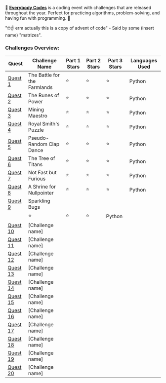 🐤 [**Everybody Codes**](https://everybody.codes/) is a coding event with challenges that are released throughout the year. Perfect for practicing algorithms, problem-solving, and having fun with programming. 🐤

"🤓☝️ erm actually this is a copy of advent of code" - Said by some (insert name) "matrizes".

### Challenges Overview:

| Quest   | Challenge Name          | Part 1 Stars | Part 2 Stars | Part 3 Stars | Languages Used        |
|-------|-------------------------|--------------|--------------|--------------|-----------------------|
| [Quest 1](https://everybody.codes/event/2024/quests/1) | The Battle for the Farmlands | ⭐️ | ⭐️ | ⭐️ | Python |
| [Quest 2](https://everybody.codes/event/2024/quests/2) | The Runes of Power   | ⭐️ | ⭐️ | ⭐️ | Python |
| [Quest 3](https://everybody.codes/event/2024/quests/3) | Mining Maestro      | ⭐️ | ⭐️ | ⭐️ | Python |
| [Quest 4](https://everybody.codes/event/2024/quests/4) | Royal Smith's Puzzle      | ⭐️ | ⭐️ | ⭐️ | Python |
| [Quest 5](https://everybody.codes/event/2024/quests/5) | Pseudo-Random Clap Dance      | ⭐️ | ⭐️ | ⭐️ | Python |
| [Quest 6](https://everybody.codes/event/2024/quests/6) | The Tree of Titans      | ⭐️ | ⭐️ | ⭐️ | Python |
| [Quest 7](https://everybody.codes/event/2024/quests/7) | Not Fast but Furious      | ⭐️ | ⭐️ | ⭐️ | Python |
| [Quest 8](https://everybody.codes/event/2024/quests/8) | A Shrine for Nullpointer      | ⭐️ | ⭐️ | ⭐️ | Python |
| [Quest 9](https://everybody.codes/event/2024/quests/9) | Sparkling Bugs
      | ⭐️ | ⭐️ | ⭐️ | Python |
| [Quest 10](https://everybody.codes/event/2024/quests/10) | [Challenge name]      | | | | |
| [Quest 11](https://everybody.codes/event/2024/quests/11) | [Challenge name]      | | | | |
| [Quest 12](https://everybody.codes/event/2024/quests/12) | [Challenge name]      | | | | |
| [Quest 13](https://everybody.codes/event/2024/quests/13) | [Challenge name]      | | | | |
| [Quest 14](https://everybody.codes/event/2024/quests/14) | [Challenge name]      | | | | |
| [Quest 15](https://everybody.codes/event/2024/quests/15) | [Challenge name]      | | | | |
| [Quest 16](https://everybody.codes/event/2024/quests/16) | [Challenge name]      | | | | |
| [Quest 17](https://everybody.codes/event/2024/quests/17) | [Challenge name]      | | | | |
| [Quest 18](https://everybody.codes/event/2024/quests/18) | [Challenge name]      | | | | |
| [Quest 19](https://everybody.codes/event/2024/quests/19) | [Challenge name]      | | | | |
| [Quest 20](https://everybody.codes/event/2024/quests/20) | [Challenge name]      | | | | |